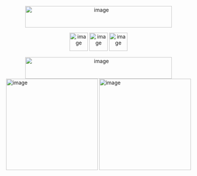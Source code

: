<div align="center">
  <img width="400" height="59" alt="image" src="https://github.com/user-attachments/assets/994a8027-0af8-4e13-b425-a2995d8c84c2" />

<img width="50" height="50" alt="image" src="https://github.com/user-attachments/assets/5ef99721-ace5-4a4f-8608-20a5bbb41af1" /> <img width="50" height="50" alt="image" src="https://github.com/user-attachments/assets/635d3c8f-e32e-4499-9a4e-83ff5c361366" /> <img width="50" height="50" alt="image" src="https://github.com/user-attachments/assets/bb189d45-3307-4ba9-8295-e69cc31b06d4" />


<img width="400" height="59" alt="image" src="https://github.com/user-attachments/assets/177e5ee2-4fee-42f7-a638-5290ac387c4f" />

<div align="left">
<img width="250" height="250" alt="image" src="https://github.com/user-attachments/assets/9eb6d862-2564-443d-b7de-03e0888e00b5" /> <img width="250" height="250" alt="image" src="https://github.com/user-attachments/assets/105cc58a-c389-4c2a-98d1-d93eeab88f9d" /> 








